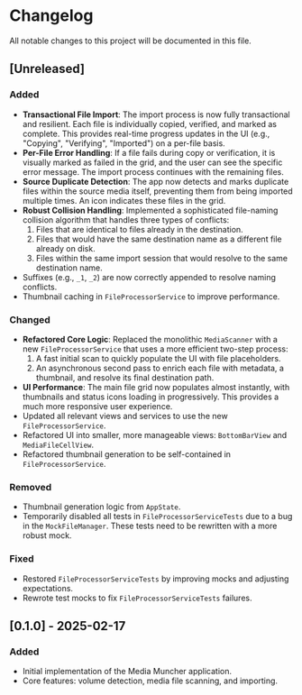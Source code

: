 # Changelog

All notable changes to this project will be documented in this file.

## [Unreleased]

### Added
- **Transactional File Import**: The import process is now fully transactional and resilient. Each file is individually copied, verified, and marked as complete. This provides real-time progress updates in the UI (e.g., "Copying", "Verifying", "Imported") on a per-file basis.
- **Per-File Error Handling**: If a file fails during copy or verification, it is visually marked as failed in the grid, and the user can see the specific error message. The import process continues with the remaining files.
- **Source Duplicate Detection**: The app now detects and marks duplicate files within the source media itself, preventing them from being imported multiple times. An icon indicates these files in the grid.
- **Robust Collision Handling**: Implemented a sophisticated file-naming collision algorithm that handles three types of conflicts:
    1.  Files that are identical to files already in the destination.
    2.  Files that would have the same destination name as a different file already on disk.
    3.  Files within the same import session that would resolve to the same destination name.
- Suffixes (e.g., `_1`, `_2`) are now correctly appended to resolve naming conflicts.
- Thumbnail caching in `FileProcessorService` to improve performance.

### Changed
- **Refactored Core Logic**: Replaced the monolithic `MediaScanner` with a new `FileProcessorService` that uses a more efficient two-step process:
    1.  A fast initial scan to quickly populate the UI with file placeholders.
    2.  An asynchronous second pass to enrich each file with metadata, a thumbnail, and resolve its final destination path.
- **UI Performance**: The main file grid now populates almost instantly, with thumbnails and status icons loading in progressively. This provides a much more responsive user experience.
- Updated all relevant views and services to use the new `FileProcessorService`.
- Refactored UI into smaller, more manageable views: `BottomBarView` and `MediaFileCellView`.
- Refactored thumbnail generation to be self-contained in `FileProcessorService`.

### Removed
- Thumbnail generation logic from `AppState`.
- Temporarily disabled all tests in `FileProcessorServiceTests` due to a bug in the `MockFileManager`. These tests need to be rewritten with a more robust mock.

### Fixed
- Restored `FileProcessorServiceTests` by improving mocks and adjusting expectations.
- Rewrote test mocks to fix `FileProcessorServiceTests` failures.

## [0.1.0] - 2025-02-17

### Added
- Initial implementation of the Media Muncher application.
- Core features: volume detection, media file scanning, and importing. 